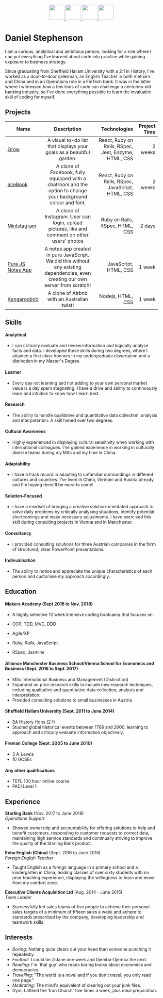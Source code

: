 
<p align="center">
  <a href="https://www.linkedin.com/in/daniel-stephenson-b18b5883">
    <img src="https://upload.wikimedia.org/wikipedia/commons/c/ca/LinkedIn_logo_initials.png" width="50" height="50">
  </a>
  <a href="https://medium.com/@danieljames_41575">
  <img src="https://png2.kisspng.com/20180328/woq/kisspng-medium-logo-publishing-blog-i-5abb6adccf05a3.689953461522232028848.png" width="50" height="50">
  </a>
  <a href="https://www.codewars.com/users/djstephenson7">
  <img src="http://www.softlab.ntua.gr/~nickie/images/logo/codewars.png" width="50" height="50">
  </a>
  <a href="https://github.com/djstephenson7">
  <img src="https://image.flaticon.com/icons/png/512/25/25231.png" width="50" height="50">
  </a>
</p>

# Daniel Stephenson

I am a curious, analytical and ambitious person, looking for a role where I can put everything I've learned about code into practice while gaining exposure to business strategy.

Since graduating from Sheffield Hallam University with a 2:1 in History, I've worked as a door-to-door salesman, an English Teacher in both Vietnam and China and in an Operations role in a FinTech bank. It was in the latter where I witnessed how a few lines of code can challenge a centuries-old banking industry, so I've done everything possible to learn the invaluable skill of coding for myself.

## Projects

| Name       | Description       | Technologies | Project Time |
| ------------- |:-------------:| -----:| ------:|
| [Grow](https://github.com/afaraone/final-project)     | A visual to-do list that displays your goals as a beautiful garden. | React, Ruby on Rails, RSpec, Jest, Enzyme, HTML, CSS | 2 weeks |
| [aceBook](https://github.com/Kharouk/fakeBook)      | A clone of Facebook, fully equipped with a chatroom and the option to change your background colour and font.    | React, Ruby on Rails, RSpec, JavaScript, HTML, CSS | 2 weeks |
| [Mintstagram](https://github.com/djstephenson7/instagram-challenge) | A clone of Instagram. User can login, upload pictures, like and comment on other users' photos      |    Ruby on Rails, RSpec, HTML, CSS | 2 days |
| [Pure JS Notes App](https://github.com/afaraone/notes-app)      | A notes app created in pure JavaScript. We did this without any existing dependencies, even creating our own server from scratch!       |  JavaScript, HTML, CSS | 1 week |
| [Kangaroobnb](https://github.com/NadiaAiraf/Kangaroo_MakersAirBnb) | A clone of Airbnb with an Australian twist!      |  Nodejs, HTML, CSS | 1 week |

## Skills

#### Analytical
- I can critically evaluate and review information and logically analyse facts and data. I developed these skills during two degrees, where I attained a first class honours in my undergraduate dissertation and a distinction in my Master's Degree.
#### Learner
- Every day not learning and not adding to your own personal market value is a day spent stagnating. I have a drive and ability to continuously learn and intuition to know how I learn best.
#### Research
- The ability to handle qualitative and quantitative data collection, analysis and interpretation. A skill honed over two degrees.
#### Cultural Awareness
- Highly experienced in displaying cultural sensitivity when working with international colleagues. I've gained experience in working in culturally diverse teams during my MSc and my time in China.
#### Adaptability
- I have a track record in adapting to unfamiliar surroundings in different cultures and countries. I've lived in China, Vietnam and Austria already and I'm hoping there'll be more to come!
#### Solution-Focused
- I have a mindset of bringing a creative solution-orientated approach to solve daily problems by critically analysing situations, identify potential shortcomings and make necessary adjustments. I have exercised this skill during consulting projects in Vienna and in Manchester.
#### Consultancy
- I provided consulting solutions for three Austrian companies in the form of structured, clear PowerPoint presentations.
#### Indivualisation
- The ability to notice and appreciate the unique characteristics of each person and customise my approach accordingly.


## Education

#### Makers Academy (Sept 2018 to Nov. 2018)

- A highly selective 12 week intensive coding bootcamp that focuses on:

- OOP, TDD, MVC, DDD
- Agile/XP
- Ruby, Rails, JavaScript
- RSpec, Jasmine

#### Alliance Manchester Business School/Vienna School for Economics and Business (Sept. 2016 to Sept. 2017)

- MSc International Business and Management (Distinction)
- Expanded on prior research skills to include new research techniques, including qualitative and quantitative data collection, analysis and interpretation.
- Provided consulting solutions to small businesses in Austria

#### Sheffield Hallam University (Sept. 2011 to June 2014)
- BA History Hons (2:1)
- Studied global historical events between 1768 and 2000, learning to approach and critically evaluate information objectively.

#### Freman College (Sept. 2005 to June 2010)
- 3 A-Levels
- 10 GCSEs

#### Any other qualifications
- TEFL 100 hour online course
- PADI Level 1

## Experience

**Starling Bank** (Nov. 2017 to June 2018)    
*Operations Support*
- Showed ownership and accountability for offering solutions to help and benefit customers, responding to customer requests to correct data, maintaining high service standards and continually striving to improve the quality of the Starling Bank product.

**Echo English (China)** (Sept. 2016 to June 2016)   
*Foreign English Teacher*
- Taught English as a foreign language in a primary school and a kindergarten in China, leading classes of over sixty students with no prior teaching experience, displaying the willingness to learn and move from my comfort zone.

**Executive Clients Acquisition Ltd** (Aug. 2014 - June 2015)    
*Team Leader*
- Successfully led sales teams of five people to achieve their personal sales targets of a minimum of fifteen sales a week and adhere to standards prescribed by the company, developing leadership and teamwork skills.

## Interests

- *Boxing*: Nothing quite clears out your head than someone punching it repeatedly.
- *Football*: I could be Zidane one week and Djemba-Djemba the next.
- *Reading*: I'm 'that guy' who reads boring books about economics and democracies.
- *Travelling*: "The world is a novel and if you don't travel, you only read one page."
- *Meditating*: The mind's equivalent of clearing out your junk files.
- *Gym*: I attend the 'Iron Church' five times a week, plus meal preparation.
